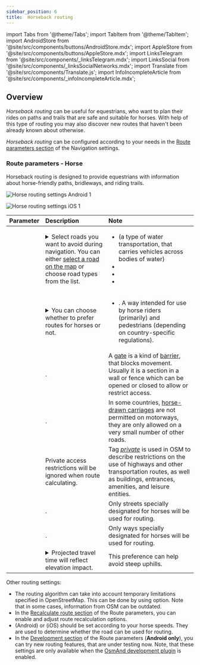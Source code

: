 ```yaml
---
sidebar_position: 6
title:  Horseback routing
---
```


import Tabs from '@theme/Tabs';
import TabItem from '@theme/TabItem';
import AndroidStore from '@site/src/components/buttons/AndroidStore.mdx';
import AppleStore from '@site/src/components/buttons/AppleStore.mdx';
import LinksTelegram from '@site/src/components/_linksTelegram.mdx';
import LinksSocial from '@site/src/components/_linksSocialNetworks.mdx';
import Translate from '@site/src/components/Translate.js';
import InfoIncompleteArticle from '@site/src/components/_infoIncompleteArticle.mdx';

<InfoIncompleteArticle/>


## Overview

*Horseback routing* can be useful for equestrians, who want to plan their rides on paths and trails that are safe and suitable for horses. With help of this type of routing you may also discover new routes that haven't been already known about otherwise.  

*Horseback routing* can be configured according to your needs in the [Route parameters section](../guidance/navigation-settings.md#navigation-type--route-parameters) of the Navigation settings.  

### Route parameters - Horse

Horseback routing is designed to provide equestrians with information about horse-friendly paths, bridleways, and riding trails.

<Tabs groupId="operating-systems">

<TabItem value="android" label="Android">  

![Horse routing settings Android 1](@site/static/img/navigation/routing/horse-routing-andr.png)

</TabItem>

<TabItem value="ios" label="iOS">

![Horse routing settings iOS 1](@site/static/img/navigation/routing/horse-routing-ios.png)

</TabItem>

</Tabs>

| Parameter | Description | Note |
|:------------|:---------------|:---------------|
| *<Translate android="true" ids="impassable_road"/>* |  <details><summary> Select roads you want to avoid during navigation. You can either [select a road on the map](../../map/map-context-menu/#avoid-road) or choose road types from the list.  </summary>  ![Avoid roads Android](@site/static/img/navigation/routing/horse_routing_avoid_android.png) </details> | <ul><li> [<Translate android="true" ids="routing_attr_avoid_ferries_name"/>](https://wiki.openstreetmap.org/wiki/Ferries) (a type of water transportation, that carries  vehicles across bodies of water)</li><li>[<Translate android="true" ids="routing_attr_avoid_stairs_name"/>](https://wiki.openstreetmap.org/wiki/Tag:highway%3Dsteps)</li><li>[<Translate android="true" ids="routing_attr_avoid_tunnels_name"/>](https://wiki.openstreetmap.org/wiki/Key:tunnel)</li><li>[<Translate android="true" ids="routing_attr_avoid_motorway_name"/>](https://wiki.openstreetmap.org/wiki/Tag:highway%3Dmotorway)</li></ul>|
| *<Translate android="true" ids="prefer_in_routing_title"/>* | <details><summary> You can choose whether to prefer routes for horses or not. </summary> ![Prefer horses routes Android](@site/static/img/navigation/routing/horse_routing_prefer_android.png)  </details>  | <ul><li>[<Translate android="true" ids="routing_attr_prefer_horse_routes_name"/>](https://wiki.openstreetmap.org/wiki/Tag:highway%3Dbridleway). A way intended for use by horse riders (primarily) and pedestrians (depending on country-specific regulations). </li></ul> |
| *<Translate android="true" ids="routing_attr_allow_gate_name"/>* |  <Translate android="true" ids="routing_attr_allow_gate_description"/>. | A [gate](https://wiki.openstreetmap.org/wiki/Tag:barrier%3Dgate) is a kind of [barrier](https://wiki.openstreetmap.org/wiki/Key:barrier), that blocks movement. Usually it is a section in a wall or fence which can be opened or closed to allow or restrict access. |
|  *<Translate android="true" ids="routing_attr_carriage_restrictions_name"/>*  |  <Translate android="true" ids="routing_attr_carriage_restrictions_description"/>.  | In some countries, [horse-drawn carriages](https://wiki.openstreetmap.org/wiki/Key:carriage) are not permitted on motorways, they are only allowed on a very small number of other roads.   |
| *<Translate android="true" ids="routing_attr_allow_private_name"/>* |  Private access restrictions will be ignored when route calculating.  | Tag *[private](https://wiki.openstreetmap.org/wiki/Key:access)* is used in OSM to describe restrictions on the use of highways and other transportation routes, as well as buildings, entrances, amenities, and leisure entities.   |
| *<Translate android="true" ids="routing_attr_only_permitted_streets_name"/>*   |  <Translate android="true" ids="routing_attr_only_permitted_streets_description"/>.  | Only streets specially designated for horses will be used for routing.   |
| *<Translate android="true" ids="routing_attr_only_permitted_ways_name"/>*   |  <Translate android="true" ids="routing_attr_only_permitted_ways_description"/>.  | Only ways specially designated for horses will be used for routing.   |
|*<Translate android="true" ids="routing_attr_height_obstacles_name"/>* | <details><summary> Projected travel time will reflect elevation impact. </summary> ![Use elevation data Android](@site/static/img/navigation/routing/horse_routing_elevation_android.png)  </details> | This preference can help avoid steep uphills. |

Other routing settings:  
- The routing algorithm can take into account temporary limitations specified in OpenStreetMap. This can be done by using *[<Translate android="true" ids="temporary_conditional_routing"/>](./index.md#avoid-temporary-closures)* option. Note that in some cases, information from OSM can be outdated.  
- In the [Recalculate route section](../setup/route-navigation.md#route-recalculation) of the Route parameters, you can enable and adjust route recalculation options.
- *[<Translate android="true" ids="default_speed_setting_title"/>](../guidance/navigation-settings.md#default-speed)* (Android) or *[<Translate ios="true" ids="road_speeds"/>](../guidance/navigation-settings.md#default-speed)* (iOS) should be set according to your horse speeds. They are used to determine whether the road can be used for routing.
- In the [Development section](../routing/index.md#development-settings) of the Route parameters (**Android only**), you can try new routing features, that are under testing now. Note, that these settings are only available when the [OsmAnd development plugin](../../plugins/development.md) is enabled.
